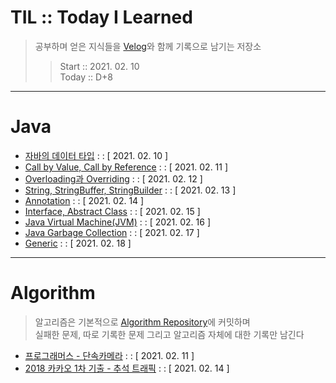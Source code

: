 # TIL :: Today I Learned

>공부하며 얻은 지식들을 [Velog](https://velog.io/@ahnick)와 함께 기록으로 남기는 저장소  
>>Start :: 2021. 02. 10  
>>Today :: D+8

---

# Java

- [자바의 데이터 타입](https://velog.io/@ahnick/Java-Data-Type)   : :  [ 2021. 02. 10 ]
- [Call by Value, Call by Reference](https://velog.io/@ahnick/Java-Call-by-Value-Call-by-Reference) : : [ 2021. 02. 11 ]
- [Overloading과 Overriding](https://velog.io/@ahnick/Java-Overloading%EA%B3%BC-Overriding) : : [ 2021. 02. 12 ]
- [String, StringBuffer, StringBuilder](https://velog.io/@ahnick/Java-String-StringBuffer-StringBuilder) : : [ 2021. 02. 13 ]
- [Annotation](https://velog.io/@ahnick/Java-Annotation) : : [ 2021. 02. 14 ]
- [Interface, Abstract Class](https://velog.io/@ahnick/Java-Interface-Abstract-Class) : : [ 2021. 02. 15 ]
- [Java Virtual Machine(JVM)](https://velog.io/@ahnick/Java-Java-Virtual-Machine) : : [ 2021. 02. 16 ]
- [Java Garbage Collection](https://velog.io/@ahnick/Java-Garbage-Collection) : : [ 2021. 02. 17 ]
- [Generic](https://velog.io/@ahnick/Java-Generic) : : [ 2021. 02. 18 ]
---

# Algorithm
> 알고리즘은 기본적으로 [Algorithm Repository](https://github.com/AhnNick/Algorithm)에 커밋하며    
> 실패한 문제, 따로 기록한 문제 그리고 알고리즘 자체에 대한 기록만 남긴다

- [프로그래머스 - 단속카메라](https://velog.io/@ahnick/programmers-%EB%8B%A8%EC%86%8D%EC%B9%B4%EB%A9%94%EB%9D%BC) : : [ 2021. 02. 11 ]
- [2018 카카오 1차 기출 - 추석 트래픽](https://velog.io/@ahnick/2018-%EC%B9%B4%EC%B9%B4%EC%98%A4-%EA%B8%B0%EC%B6%9CJava-%EC%B6%94%EC%84%9D-%ED%8A%B8%EB%9E%98%ED%94%BD) : : [ 2021. 02. 14 ]
